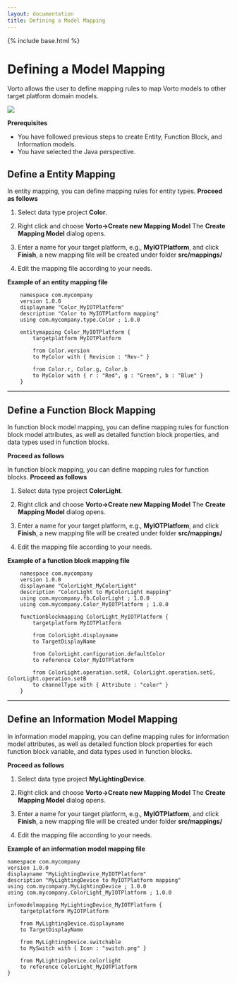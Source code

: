 ```yaml
---
layout: documentation
title: Defining a Model Mapping
---
```

{% include base.html %}

# Defining a Model Mapping

Vorto allows the user to define mapping rules to map Vorto models to other target platform domain models.

<div class="thumb1">
<a title="Defining a new Mapping" data-rel="prettyPhoto" href="https://youtu.be/C5c5tTFwG0U&width=1500&height=1000" rel="prettyPhoto" >
<img src="{{ $base}}/img/documentation/defineinfomap.jpg"  class="box-img img-responsive zoom1">
<i class="fa fa-play-circle fa-5 play-icon"></i>
</a>
</div>

**Prerequisites**

 - You have followed previous steps to create Entity, Function Block, and Information models.
 - You have selected the Java perspective.

## Define a Entity Mapping
In entity mapping, you can define mapping rules for entity types. 
**Proceed as follows**
			
1. Select data type project **Color**.

2. Right click and choose **Vorto->Create new Mapping Model**
   The **Create Mapping Model** dialog opens.

3. Enter a name for your target platform, e.g., **MyIOTPlatform**, and click **Finish**, a new mapping file will be created under folder **src/mappings/**

4. Edit the mapping file according to your needs.

**Example of an entity mapping file**

		namespace com.mycompany
		version 1.0.0
		displayname "Color_MyIOTPlatform"
		description "Color to MyIOTPlatform mapping"
		using com.mycompany.type.Color ; 1.0.0
		
		entitymapping Color_MyIOTPlatform {
			targetplatform MyIOTPlatform
		
			from Color.version
			to MyColor with { Revision : "Rev-" }
		
			from Color.r, Color.g, Color.b
			to MyColor with { r : "Red", g : "Green", b : "Blue" }
		}	

-----

## Define a Function Block Mapping
In function block model mapping, you can define mapping rules for function block model attributes, as well as detailed function block properties, and data types used in function blocks.

**Proceed as follows**

In function block mapping, you can define mapping rules for function blocks. 
**Proceed as follows**
			
1. Select data type project **ColorLight**.

2. Right click and choose **Vorto->Create new Mapping Model**
   The **Create Mapping Model** dialog opens.

3. Enter a name for your target platform, e.g., **MyIOTPlatform**, and click **Finish**, a new mapping file will be created under folder **src/mappings/**

4. Edit the mapping file according to your needs.

**Example of a function block mapping file**
	
		namespace com.mycompany
		version 1.0.0
		displayname "ColorLight_MyColorLight"
		description "ColorLight to MyColorLight mapping"
		using com.mycompany.fb.ColorLight ; 1.0.0
		using com.mycompany.Color_MyIOTPlatform ; 1.0.0
		
		functionblockmapping ColorLight_MyIOTPlatform {
			targetplatform MyIOTPlatform
		
			from ColorLight.displayname
			to TargetDisplayName
		
			from ColorLight.configuration.defaultColor
			to reference Color_MyIOTPlatform
		
			from ColorLight.operation.setR, ColorLight.operation.setG, ColorLight.operation.setB
			to channelType with { Attribute : "color" }
		}	

-----

## Define an Information Model Mapping
In information model mapping, you can define mapping rules for information model attributes, as well as detailed function block properties for each function block variable, and data types used in function blocks.

**Proceed as follows**

1. Select data type project **MyLightingDevice**.

2. Right click and choose **Vorto->Create new Mapping Model**
   The **Create Mapping Model** dialog opens.

3. Enter a name for your target platform, e.g., **MyIOTPlatform**, and click **Finish**, a new mapping file will be created under folder **src/mappings/**

4. Edit the mapping file according to your needs.


**Example of an information model mapping file**


	namespace com.mycompany
	version 1.0.0
	displayname "MyLightingDevice_MyIOTPlatform"
	description "MyLightingDevice to MyIOTPlatform mapping"
	using com.mycompany.MyLightingDevice ; 1.0.0
	using com.mycompany.ColorLight_MyIOTPlatform ; 1.0.0
	
	infomodelmapping MyLightingDevice_MyIOTPlatform {
		targetplatform MyIOTPlatform
	
		from MyLightingDevice.displayname
		to TargetDisplayName
	
		from MyLightingDevice.switchable
		to MySwitch with { Icon : "switch.png" }
	
		from MyLightingDevice.colorlight
		to reference ColorLight_MyIOTPlatform
	}